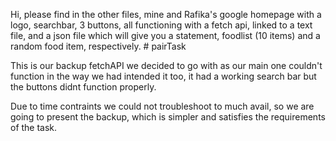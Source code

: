 Hi, please find in the other files, mine and Rafika's google homepage with a logo, searchbar, 3 buttons, all functioning with a fetch api, linked to a text file, and a json file which will give you a statement, foodlist (10 items) and a random food item, respectively. # pairTask

This is our backup fetchAPI we decided to go with as our main one couldn't function in the way we had intended it too, it had a working search bar but the buttons didnt function properly.

Due to time contraints we could not troubleshoot to much avail, so we are going to present the backup, which is simpler and satisfies the requirements of the task.
